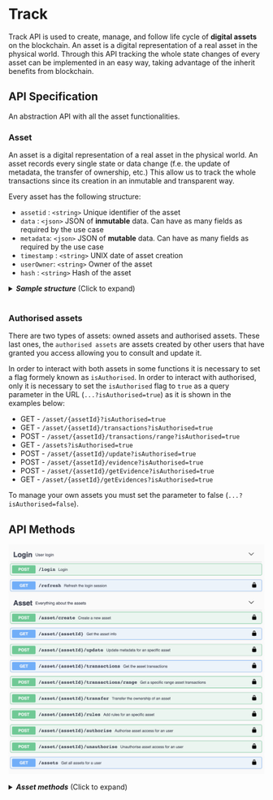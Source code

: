 # Track

Track API is used to create, manage, and follow life cycle of **digital assets** on the blockchain. An asset is a digital representation of a real asset in the physical world. Through this API tracking the whole state changes of every asset can be implemented in an easy way, taking advantage of the inherit benefits from blockchain. 

## API Specification

An abstraction API with all the asset functionalities.
### Asset
An asset is a digital representation of a real asset in the physical world. An asset records every single state or data change (f.e. the update of metadata, the transfer of ownership, etc.) This allow us to track the whole transactions since its creation in an inmutable and transparent way.

Every asset has the following structure:

- `assetid` :  `<string>` Unique identifier of the asset 
- `data`    :  `<json>`   JSON of **inmutable** data. Can have as many fields as required by the use case
- `metadata`:  `<json>`   JSON of **mutable** data. Can have as many fields as required by the use case
- `timestamp` :  `<string>` UNIX date of asset creation
- `userOwner`:  `<string>` Owner of the asset
- `hash` :  `<string>` Hash of the asset

<details>
  <summary><em><strong>Sample structure</strong></em> (Click to expand)</summary>

```js
{
    "assetid": "exampleAsset",
    "data": {
      "id":"A2839RP",
      "version":"1"
    },
    "metadata": {
      "color": "red"
      "position": { "x": "53", "y": "22"}
    },
    "timestamp": 1558009289,
    "userOwner": "test:telefonicaMSP",
    "hash": "oCZygxQBp5HBVm+SSUCCrgJfV3+CeghOzV9m+UxDsY8=",
}

```
</details> 
<br>

### Authorised assets

There are two types of assets: owned assets and authorised assets. These last ones, the `authorised assets`  are assets created by other users that have granted you access allowing you to consult and update it. 

In order to interact with both assets in some functions it is necessary to set a flag formely known as `isAuthorised`. In order to interact with authorised, only it is necessary to set the `isAuthorised` flag to `true` as a query parameter in the URL (`...?isAuthorised=true`) as it is shown in the examples below:

- GET  -     `/asset/{assetId}?isAuthorised=true`  
- GET  -     `/asset/{assetId}/transactions?isAuthorised=true`  
- POST -     `/asset/{assetId}/transactions/range?isAuthorised=true`  
- GET  -     `/assets?isAuthorised=true`  
- POST -     `/asset/{assetId}/update?isAuthorised=true`
- POST -     `/asset/{assetId}/evidence?isAuthorised=true`
- POST -     `/asset/{assetId}/getEvidence?isAuthorised=true`
- GET  -     `/asset/{assetId}/getEvidences?isAuthorised=true`

To manage your own assets you must set the parameter to false (`...?isAuthorised=false`).

## API Methods

![TrackAPI methods](./images/track_swagger.png)

<details>
  <summary><em><strong> Asset methods</strong></em> (Click to expand)</summary>

---

####     POST -  `/asset/create` 
Ceate a digital asset. 

<u>*Input*</u>
- `assetid` :  `<string>` Unique identifier of the asset.
- `data`    :  `<json>` JSON of **inmutable** data. It can have as many field as required.
- `metadata`:  `<json>` JSON of **mutable** data. It can have as many field as required.

<details>
  <summary><em><strong>Sample structure</strong></em> (Click to expand)</summary>

```js
{
    "assetid": "",
    "data": {
      "id":"A2839RP",
      "version":"1"
    },
    "metadata" : {
      "color": "red",
      "position": { "x": 23.34, "y": -24.22}
    }
}
```
</details> 
<br>

<u>*Output*</u>
- `asset`    :  `<json>` 

<details>
  <summary><em><strong>Sample structure</strong></em> (Click to expand)</summary>

```js
{
    "assetid": "exampleAsset",
    "data": {
      "id":"A2839RP",
      "version":"1"
    },
    "metadata": {
      "color": "red"
      "position": { "x": "53", "y": "22"}
    },
    "timestamp": 1558009289,
    "userOwner": "test:telefonicaMSP",
    "hash": "oCZygxQBp5HBVm+SSUCCrgJfV3+CeghOzV9m+UxDsY8=",
}
```
</details> 

---

####    GET     -   `/asset/{assetId}?isAuthorised=boolean`  

Get the asset identified by assetId.

<u>*Input*</u>
- `assetid` :  `<string>` Unique identifier of the asset.
- `isAuthorised`: `<boolean>` Flag to get own or authorised assets.

(*) Please navigate to the following [section](#authorised-assets) for isAuthorised query param details.
  
<u>*Output*</u>
- `asset`    :  `<json>` 

<details>
  <summary><em><strong>Sample structure</strong></em> (Click to expand)</summary>

```js
{
    "assetid": "exampleAsset",
    "data": {
      "id":"A2839RP",
      "version":"1"
    },
    "metadata": {
      "color": "red"
      "position": { "x": "53", "y": "22"}
    },
    "timestamp": 1558009289,
    "userOwner": "test:telefonicaMSP",
    "hash": "oCZygxQBp5HBVm+SSUCCrgJfV3+CeghOzV9m+UxDsY8=",
}
```
</details> 

---

####  POST    `/asset/{assetId}/update?isAuthorised=boolean`  

Updates the **mutable** ("metadata") of an asset.

<u>*Input*</u>

- `assetid` :  `<string>` Unique identifier of the asset.
- `isAuthorised`: `<boolean>` Flag to update own (false) or authorised (true) assets.
- `metadata`:  `<json>` JSON of **mutable** data. It can have as many field as required.

(*) Please navigate to the following [section](#authorised-assets) for isAuthorised query param details.

<details>
  <summary><em><strong>Sample structure</strong></em> (Click to expand)</summary>

```js
{
  "metadata": {
    "color": "blue",
    "position": { "x": 98.35, "y": -12.32}
  }
}
```
</details> 
<br>

<u>*Output*</u>
- `asset`    :  `<json>` 

<details>
  <summary><em><strong>Sample structure</strong></em> (Click to expand)</summary>

```js
{
    "output": {
        "assetId": "test1",
        "data": {
            "color": "yellow",
            "size": "big"
        },
        "metadata": {
            "color": "blue",
            "position": {
                "x": 98.35,
                "y": -12.32
            }
        },
        "timestamp": 1647953653,
        "userOwner": "did:vtn:trustid:ed770703f65656e5b689a047d1cee645b7ad119610a1d31a63f5be0e45c6e0d9",
        "hash": "F5SzRyp4ELhbtcDEsPm8a+2XjyI5w4uoLkAb5yO9C0E="
    }
}
```
</details> 

---

####   GET  -     `/asset/{assetId}/transactions?isAuthorised=boolean`  

Get all transactions for the whole lifecycle of the asset.

<u>*Input*</u>
- `assetid` :  `<string>` Unique identifier of the asset.
- `isAuthorised`: `<boolean>` Flag to get own or authorised assets.

(*) Please navigate to the following [section](#authorised-assets) for isAuthorised query param details.

<u>*Output*</u>
- `asset`    :  `<json>` A list of all transactions.

<details>
  <summary><em><strong>Sample structure</strong></em> (Click to expand)</summary>

```js
{
    "output": {
        "assetId": "test1",
        "data": {
            "color": "yellow",
            "size": "big"
        },
        "transactions": [
            {
                "metadata": {
                    "color": "red",
                    "size": "medium"
                },
                "timestamp": 1647953221,
                "userOwner": "did:vtn:trustid:ed770703f65656e5b689a047d1cee645b7ad119610a1d31a63f5be0e45c6e0d9",
                "hash": "a20Reot68bbYEap+RfN4EmtEbrKoE0UO9rgn205jln0="
            },
            {
                "metadata": {
                    "color": "blue",
                    "size": "big"
                },
                "timestamp": 1647951890,
                "userOwner": "did:vtn:trustid:ed770703f65656e5b689a047d1cee645b7ad119610a1d31a63f5be0e45c6e0d9",
                "hash": "RB/vC1wSwS2hhbttvmtMehWROqmcwlPL9+tkdODLVGI="
            }
        ]
    }
}

```
</details>

---

####   POST  -     `/asset/{assetId}/transactions/range?isAuthorised=boolean`  

Get all transactions within a range for the whole lifecycle of the asset.

<u>*Input*</u>
- `assetid` :  `<string>` Unique identifier of the asset.
- `isAuthorised`: `<boolean>` Flag to get own or authorised assets.
- `rangeAsset`    :  `<json>` JSON object to define range.

(*) Please navigate to the following [section](#authorised-assets) for isAuthorised query param details.

<details>
  <summary><em><strong>Sample structure</strong></em> (Click to expand)</summary>

```js
{
  "init": "0",
  "end": "1575975331"
}
```
</details>
<br>


<u>*Output*</u>
- `asset`    :  `<json>` A list of all transactions.

<details>
  <summary><em><strong>Sample structure</strong></em> (Click to expand)</summary>

```js
{
    "output": {
        "assetId": "test1",
        "data": {
            "color": "yellow",
            "size": "big"
        },
        "transactions": [
            {
                "metadata": {
                    "color": "red",
                    "size": "medium"
                },
                "timestamp": 1647953221,
                "userOwner": "did:vtn:trustid:ed770703f65656e5b689a047d1cee645b7ad119610a1d31a63f5be0e45c6e0d9",
                "hash": "a20Reot68bbYEap+RfN4EmtEbrKoE0UO9rgn205jln0="
            },
            {
                "metadata": {
                    "color": "blue",
                    "size": "big"
                },
                "timestamp": 1647951890,
                "userOwner": "did:vtn:trustid:ed770703f65656e5b689a047d1cee645b7ad119610a1d31a63f5be0e45c6e0d9",
                "hash": "RB/vC1wSwS2hhbttvmtMehWROqmcwlPL9+tkdODLVGI="
            }
        ]
    }
}

```
</details>

---

####   POST     - `/asset/{assetId}/transfer`  

Transfer the ownership of the asset. The user has to be the owner of the asset.

<u>*Input*</u>
- `assetid` :  `<string>` Unique identifier of the asset.
- `destinationId` :  `<string>` The destination owner.

<details>
  <summary><em><strong>Sample structure</strong></em> (Click to expand)</summary>

```js
{
  "destinationId": "bteam",
}
```
</details> 
<br>

<u>*Output*</u>
- `asset`    :  `<json>` 

<details>
  <summary><em><strong>Sample structure</strong></em> (Click to expand)</summary>

```js
{
    "assetid": "exampleAsset",
    "data": {
      "id":"A2839RP",
      "version":"1"
    },
    "metadata": {
      "color": "red"
      "position": { "x": "53", "y": "22"}
    },
    "timestamp": 1558009289,
    "userOwner": "bteam",
    "hash": "oCZygxQBp5HBVm+SSUCCrgJfV3+CeghOzV9m+UxDsY8=",
}
```
</details>

---

####   POST     - `/asset/{assetId}/rules`  

Add rules to monitor asset parameters.

<u>*Input*</u>
- `assetId` :  `<string>` Unique identifier of the asset.
- `rules`:  `<json>` JSON of rules. It can have at least two fields: value & range, to specify a constant value or range of values that has to accomplish a parameter. Every rule (value, range) can contain as many conditions for different parameters as necessary. However it's noted that a use of quite many conditions affects the performance of the asset udpates.

<details>
  <summary><em><strong>Sample structure</strong></em> (Click to expand)</summary>

```js
{
  "rules": {
    "value": [
      {
        "param": "a",
        "value": "b"
      },
      {
        "param": "aa",
        "value": "bb"
      }
    ],
    "range": [
      {
        "param": "b",
        "min": 0,
        "max": 100
      }
    ]
  }
}
```
</details> 
<br>

<u>*Output*</u>
- `rules`    :  `<json>` 

<details>
  <summary><em><strong>Sample structure</strong></em> (Click to expand)</summary>

```js
{
{
  "rules": {
    "value": [
      {
        "param": "a",
        "value": "b"
      },
      {
        "param": "aa",
        "value": "bb"
      }
    ],
    "range": [
      {
        "param": "b",
        "min": 0,
        "max": 100
      }
    ]
  }
}
```
</details>

---

####   POST     - `/asset/{assetId}/authorise`  

Authorise user access for an asset. Only the asset owner can do this.

<u>*Input*</u>
- `assetId` :  `<string>` Unique identifier of the asset.
- `userId` :  `<string>` The authorised user.

<details>
  <summary><em><strong>Sample structure</strong></em> (Click to expand)</summary>

```js
{
  "userId": "did:bteam"
}
```
</details> 
<br>

<u>*Output*</u>
- `asset`    :  `<json>` 

<details>
  <summary><em><strong>Sample structure</strong></em> (Click to expand)</summary>

```js
{
  "output": {
    "message": "Successfully authorised user did:bteam for asset XXXXX",
  }
}
```
</details>

---

####   POST     - `/asset/{assetId}/unauthorise`  

Unauthorise user access for an asset. Only the asset owner can do this.

<u>*Input*</u>
- `assetId` :  `<string>` Unique identifier of the asset.
- `userId` :  `<string>` The unauthorised user.

<details>
  <summary><em><strong>Sample structure</strong></em> (Click to expand)</summary>

```js
{
  "userId": "did:bteam"
}
```
</details>  
<br>

<u>*Output*</u>
- `asset`    :  `<json>` 

<details>
  <summary><em><strong>Sample structure</strong></em> (Click to expand)</summary>

```js
{
  "output": {
    "message": "Successfully unauthorised user did:bteam for asset XXXXX",
  }
}
```
</details>

---

####   POST     - `/asset/{assetId}/admin/create`  

Creates an admin user that is going to be able to authorise other users. Only the asset owner can do this. There can be more than one admin user and the admin can be admin from different assets of different owners.

<u>*Input*</u>
- `assetId` :  `<string>` Unique identifier of the asset.
- `userId` :  `<string>` The user that is going to manage the asset access.

<details>
  <summary><em><strong>Sample structure</strong></em> (Click to expand)</summary>

```js
{
  "userId": "did:bteam"
}
```
</details>  
<br>

<u>*Output*</u>
- `asset`    :  `<json>` 

<details>
  <summary><em><strong>Sample structure</strong></em> (Click to expand)</summary>

```js
{
  "output": {
    "message": "Successfully authorised admin user did:vtn:trustid: for asset XX"
  }
}
```
</details>

---

####   POST     - `/asset/{assetId}/admin/delete`  

Delete an admin user that is not going to be able to authorise other users. Only the asset owner can do this. 

<u>*Input*</u>
- `assetId` :  `<string>` Unique identifier of the asset.
- `userId` :  `<string>` The user that is going to manage the asset access.

<details>
  <summary><em><strong>Sample structure</strong></em> (Click to expand)</summary>

```js
{
  "userId": "did:bteam"
}
```
</details>  
<br>

<u>*Output*</u>
- `asset`    :  `<json>` 

<details>
  <summary><em><strong>Sample structure</strong></em> (Click to expand)</summary>

```js
{
  "output": {
    "message": "Successfully unauthorised admin user did:vtn:trustid: for asset XX"
  }
}
```
</details>

---

####   POST     - `/asset/{assetId}/admin/authorise`  

Authorise user access for an asset. Only the asset admin can do this.

<u>*Input*</u>
- `assetId` :  `<string>` Unique identifier of the asset.
- `userId` :  `<string>` The authorised user.
- `ownerId` :  `<string>` The asset's owner.

<details>
  <summary><em><strong>Sample structure</strong></em> (Click to expand)</summary>

```js
{
  "userId": "did:bteam",
  "ownerId": "did:bteam"
}
```
</details> 
<br>

<u>*Output*</u>
- `asset`    :  `<json>` 

<details>
  <summary><em><strong>Sample structure</strong></em> (Click to expand)</summary>

```js
{
  "output": {
    "message": "Successfully authorised user did:bteam for asset XXXXX",
  }
}
```
</details>

---

####   POST     - `/asset/{assetId}/admin/unauthorise`  

Unauthorise user access for an asset. Only the asset owner can do this.

<u>*Input*</u>
- `assetId` :  `<string>` Unique identifier of the asset.
- `userId` :  `<string>` The unauthorised user.
- `ownerId` :  `<string>` The asset's owner.

<details>
  <summary><em><strong>Sample structure</strong></em> (Click to expand)</summary>

```js
{
  "userId": "did:bteam",
  "ownerId": "did:bteam"

}
```
</details>  
<br>

<u>*Output*</u>
- `asset`    :  `<json>` 

<details>
  <summary><em><strong>Sample structure</strong></em> (Click to expand)</summary>

```js
{
  "output": {
    "message": "Successfully unauthorised user did:bteam for asset XXXXX",
  }
}
```
</details>

---

####   POST     - `/asset/{assetId}/evidence?isAuthorised=boolean?networkId=int`  

Register an asset public evidence in a public Network

<u>*Input*</u>
- `assetId` :  `<string>` Asset identifier.
- `isAuthorised`: `<boolean>` Flag to get own or authorised assets.
- `networkId` :  `<number>` Network identifier (Ethereum = 1, Besu = 2, Polygon = 3)
- `init` :  `<string>` Transactions low limit to generate a public evidence.
- `end` :  `<string>` Transactions upper limit to generate a public evidence.

<details>
  <summary><em><strong>Sample structure</strong></em> (Click to expand)</summary>

```js
{
  "init": "0",
  "end": "1575975331"
}
```
</details>  
<br>

<u>*Output*</u>
- `evidence`    :  `<json>` 

<details>
  <summary><em><strong>Sample structure</strong></em> (Click to expand)</summary>

```js
{
  "output": {
    "networkId": 1,
    "hash": "Ni7JYQG6GSmlEjWoRj2xrfF6ZVFhqBDPzyjk+o/HB2c=",
    "timestamp": 1647522920,
    "init": 0,
    "end": 1592568489,
    "smartContract": "0x1B646bc6C3465Fa8171F7171097A7d8e37b43D6B",
    "transaction": "0x3d3d63714b62db4f28ef6d46911e864520db0645985dce250a80dc8bf6d35f6f",
    "includedTransactions": [
      {}
    ]
  }
}
```
</details>

---

####   POST     - `/asset/{assetId}/getEvidence?isAuthorised=boolean`  

Get a specific asset evidence from the creation timestamp

<u>*Input*</u>
- `assetId` :  `<string>` Asset identifier.
- `isAuthorised`: `<boolean>` Flag to get own or authorised assets.
- `timestamp` :  `<string>` Timestamp when the public evidence was generated.

<details>
  <summary><em><strong>Sample structure</strong></em> (Click to expand)</summary>

```js
{
  "timestamp": "1575975331"
}
```
</details>  
<br>

<u>*Output*</u>
- `evidence`    :  `<json>` 

<details>
  <summary><em><strong>Sample structure</strong></em> (Click to expand)</summary>

```js
{
  "output": {
    "networkId": 1,
    "hash": "Ni7JYQG6GSmlEjWoRj2xrfF6ZVFhqBDPzyjk+o/HB2c=",
    "timestamp": 1647522920,
    "init": 0,
    "end": 1592568489,
    "smartContract": "0x1B646bc6C3465Fa8171F7171097A7d8e37b43D6B",
    "transaction": "0x3d3d63714b62db4f28ef6d46911e864520db0645985dce250a80dc8bf6d35f6f",
    "includedTransactions": [
      {}
    ]
  }
}
```
</details>

---

####   GET     - `/asset/{assetId}/getEvidences?isAuthorised=boolean`  

Get all asset evidences from public Networks

<u>*Input*</u>
- `assetId` :  `<string>` Asset identifier.
- `isAuthorised`: `<boolean>` Flag to get own or authorised assets.
<br>

<u>*Output*</u>
- `evidences`    :  `<json>` 

<details>
  <summary><em><strong>Sample structure</strong></em> (Click to expand)</summary>

```js
{
  "output": {
    [
      "networkId": 1,
      "hash": "Ni7JYQG6GSmlEjWoRj2xrfF6ZVFhqBDPzyjk+o/HB2c=",
      "timestamp": 1647522920,
      "init": 0,
      "end": 1592568489,
      "smartContract": "0x1B646bc6C3465Fa8171F7171097A7d8e37b43D6B",
      "transaction": "0x3d3d63714b62db4f28ef6d46911e864520db0645985dce250a80dc8bf6d35f6f",
      "includedTransactions": [
        {}
      ]
    ],
    [
      "networkId": 2,
      "hash": "Ni7JYQG6GSmlEjWoRj2xrfF6ZVFhqBDPzyjk+o/HB2c=",
      "timestamp": 1647522922,
      "init": 0,
      "end": 1592568489,
      "smartContract": "0x1B646bc6C3465Fa8171F7171097A7d8e37b43D6B",
      "transaction": "0x3d3d63714b62db4f28ef6d46911e864520db0645985dce250a80dc8bf6d35f6f",
      "includedTransactions": [
        {}
      ]
    ]
  }
}
```
</details>

#### GET   -    `/assets?isAuthorised=boolean`  

Lists all the assets of a user.

<u>*Input*</u>

- `isAuthorised`: `<boolean>` Flag to get own or authorised assets.

(*) Please navigate to the following [section](#authorised-assets) for isAuthorised query param details.

<u>*Output*</u>
- `assetList`    :  `<json>` 

<details>
  <summary><em><strong>Sample structure</strong></em> (Click to expand)</summary>

```js
{
  "output": [
    "exampleAsset1",
    "exampleAsset2",
    "exampleAsset3"
  ]
}
```
</details>

--- 

## How we run the application
As you could see in the [Architecture](architecture.html) module, all the applications are running on cloud. Through Kubernetes orchestration system the application deployment, scaling and management is an easy and automated task.

## Testing the Application
In postman folder there are the collection and environment to interact and test with the API methods. It is only needed to import them into postman application and know to use the coren-trackapi module.

Also you can download the files in the links below:

<a href="_static/trackapi.collection.json" download> - Postman collection</a>
<br>
<a href="_static/environment.json" download> - Postman environment</a>

## Errors management
  
Track API errors are managed through the following JSON:
```
{
  "error": {
    "code": "HTTP status code",
    "function": "function in which the error was generated",
    "message": "error description"
  }
}
```

<br/>